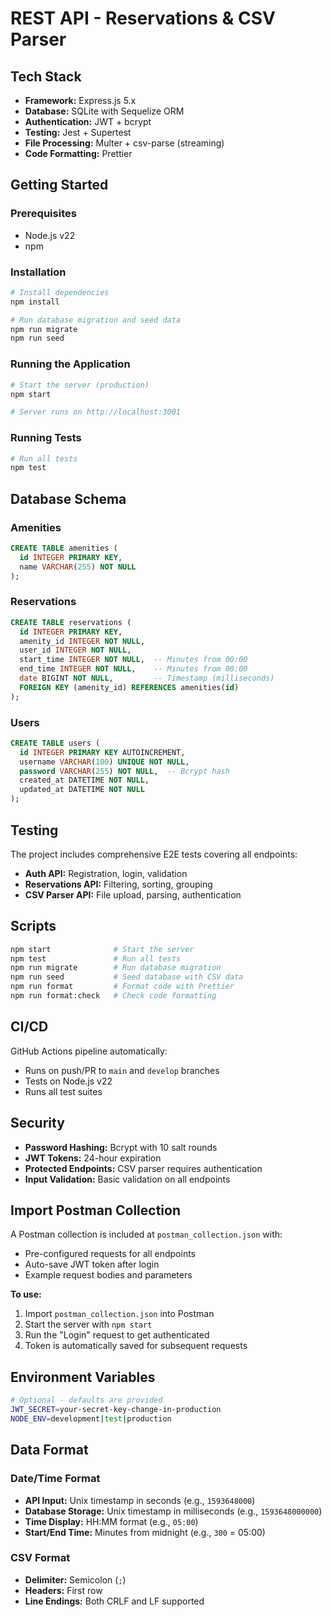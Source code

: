 # REST API - Reservations & CSV Parser

## Tech Stack

- **Framework:** Express.js 5.x
- **Database:** SQLite with Sequelize ORM
- **Authentication:** JWT + bcrypt
- **Testing:** Jest + Supertest
- **File Processing:** Multer + csv-parse (streaming)
- **Code Formatting:** Prettier

## Getting Started

### Prerequisites

- Node.js v22
- npm

### Installation

```bash
# Install dependencies
npm install

# Run database migration and seed data
npm run migrate
npm run seed
```

### Running the Application

```bash
# Start the server (production)
npm start

# Server runs on http://localhost:3001
```

### Running Tests

```bash
# Run all tests
npm test
```

## Database Schema

### Amenities
```sql
CREATE TABLE amenities (
  id INTEGER PRIMARY KEY,
  name VARCHAR(255) NOT NULL
);
```

### Reservations
```sql
CREATE TABLE reservations (
  id INTEGER PRIMARY KEY,
  amenity_id INTEGER NOT NULL,
  user_id INTEGER NOT NULL,
  start_time INTEGER NOT NULL,  -- Minutes from 00:00
  end_time INTEGER NOT NULL,    -- Minutes from 00:00
  date BIGINT NOT NULL,         -- Timestamp (milliseconds)
  FOREIGN KEY (amenity_id) REFERENCES amenities(id)
);
```

### Users
```sql
CREATE TABLE users (
  id INTEGER PRIMARY KEY AUTOINCREMENT,
  username VARCHAR(100) UNIQUE NOT NULL,
  password VARCHAR(255) NOT NULL,  -- Bcrypt hash
  created_at DATETIME NOT NULL,
  updated_at DATETIME NOT NULL
);
```

## Testing

The project includes comprehensive E2E tests covering all endpoints:

- **Auth API:** Registration, login, validation
- **Reservations API:** Filtering, sorting, grouping
- **CSV Parser API:** File upload, parsing, authentication

## Scripts

```bash
npm start              # Start the server
npm test               # Run all tests
npm run migrate        # Run database migration
npm run seed           # Seed database with CSV data
npm run format         # Format code with Prettier
npm run format:check   # Check code formatting
```

## CI/CD

GitHub Actions pipeline automatically:
- Runs on push/PR to `main` and `develop` branches
- Tests on Node.js v22
- Runs all test suites

## Security

- **Password Hashing:** Bcrypt with 10 salt rounds
- **JWT Tokens:** 24-hour expiration
- **Protected Endpoints:** CSV parser requires authentication
- **Input Validation:** Basic validation on all endpoints

## Import Postman Collection

A Postman collection is included at `postman_collection.json` with:
- Pre-configured requests for all endpoints
- Auto-save JWT token after login
- Example request bodies and parameters

**To use:**
1. Import `postman_collection.json` into Postman
2. Start the server with `npm start`
3. Run the "Login" request to get authenticated
4. Token is automatically saved for subsequent requests

## Environment Variables

```bash
# Optional - defaults are provided
JWT_SECRET=your-secret-key-change-in-production
NODE_ENV=development|test|production
```

## Data Format

### Date/Time Format
- **API Input:** Unix timestamp in seconds (e.g., `1593648000`)
- **Database Storage:** Unix timestamp in milliseconds (e.g., `1593648000000`)
- **Time Display:** HH:MM format (e.g., `05:00`)
- **Start/End Time:** Minutes from midnight (e.g., `300` = 05:00)

### CSV Format
- **Delimiter:** Semicolon (`;`)
- **Headers:** First row
- **Line Endings:** Both CRLF and LF supported
